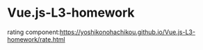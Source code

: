 # Vue.js-L3-homework
rating component:https://yoshikonohachikou.github.io/Vue.js-L3-homework/rate.html
